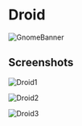 # Droid

![GnomeBanner](https://github.com/user-attachments/assets/16f16b5b-afad-43aa-9f69-af6e1be7948e)

Screenshots
--
![Droid1](https://github.com/user-attachments/assets/13cd9829-130b-4e66-a6e3-36092cd4f6af)

![Droid2](https://github.com/user-attachments/assets/2b13f137-59c9-42d5-81be-1d251584a321)

![Droid3](https://github.com/user-attachments/assets/2e468148-926c-4f2e-9c61-fbf3c1149308)
